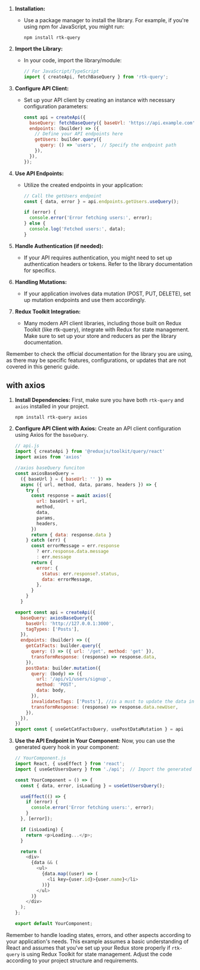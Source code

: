 1. **Installation:**
   - Use a package manager to install the library. For example, if you're using npm for JavaScript, you might run: 
     ```
     npm install rtk-query
     ```

2. **Import the Library:**
   - In your code, import the library/module:
     ```javascript
     // For JavaScript/TypeScript
     import { createApi, fetchBaseQuery } from 'rtk-query';
     ```

3. **Configure API Client:**
   - Set up your API client by creating an instance with necessary configuration parameters:
     ```javascript
     const api = createApi({
       baseQuery: fetchBaseQuery({ baseUrl: 'https://api.example.com' }),
       endpoints: (builder) => ({
         // Define your API endpoints here
         getUsers: builder.query({
           query: () => 'users',  // Specify the endpoint path
         }),
       }),
     });
     ```

4. **Use API Endpoints:**
   - Utilize the created endpoints in your application:
     ```javascript
     // Call the getUsers endpoint
     const { data, error } = api.endpoints.getUsers.useQuery();

     if (error) {
       console.error('Error fetching users:', error);
     } else {
       console.log('Fetched users:', data);
     }
     ```

5. **Handle Authentication (if needed):**
   - If your API requires authentication, you might need to set up authentication headers or tokens. Refer to the library documentation for specifics.

6. **Handling Mutations:**
   - If your application involves data mutation (POST, PUT, DELETE), set up mutation endpoints and use them accordingly.

7. **Redux Toolkit Integration:**
   - Many modern API client libraries, including those built on Redux Toolkit (like rtk-query), integrate with Redux for state management. Make sure to set up your store and reducers as per the library documentation.

Remember to check the official documentation for the library you are using, as there may be specific features, configurations, or updates that are not covered in this generic guide.

## with axios

1. **Install Dependencies:**
   First, make sure you have both `rtk-query` and `axios` installed in your project.

   ```bash
   npm install rtk-query axios
   ```

2. **Configure API Client with Axios:**
   Create an API client configuration using Axios for the `baseQuery`.

    ```javascript
    // api.js
    import { createApi } from '@reduxjs/toolkit/query/react'
    import axios from 'axios'

    //axios baseQuery funciton
    const axiosBaseQuery =
      ({ baseUrl } = { baseUrl: '' }) =>
      async ({ url, method, data, params, headers }) => {
        try {
          const response = await axios({
            url: baseUrl + url,
            method,
            data,
            params,
            headers,
          })
          return { data: response.data }
        } catch (err) {
          const errorMessage = err.response
            ? err.response.data.message
            : err.message
          return {
            error: {
              status: err.response?.status,
              data: errorMessage,
            },
          }
        }
      }

    export const api = createApi({
      baseQuery: axiosBaseQuery({
        baseUrl: 'http://127.0.0.1:3000',
        tagTypes: ['Posts'],
      }),
      endpoints: (builder) => ({
        getCatFacts: builder.query({
          query: () => ({ url: '/get', method: 'get' }),
          transformResponse: (response) => response.data,
        }),
        postData: builder.mutation({
          query: (body) => ({
            url: '/api/v1/users/signup',
            method: 'POST',
            data: body,
          }),
          invalidatesTags: ['Posts'], //is a must to update the data in get
          transformResponse: (response) => response.data.newUser,
        }),
      }),
    })
    export const { useGetCatFactsQuery, usePostDataMutation } = api
    ```

3. **Use the API Endpoint in Your Component:**
   Now, you can use the generated query hook in your component:

   ```javascript
   // YourComponent.js
   import React, { useEffect } from 'react';
   import { useGetUsersQuery } from './api';  // Import the generated hook

   const YourComponent = () => {
     const { data, error, isLoading } = useGetUsersQuery();

     useEffect(() => {
       if (error) {
         console.error('Error fetching users:', error);
       }
     }, [error]);

     if (isLoading) {
       return <p>Loading...</p>;
     }

     return (
       <div>
         {data && (
           <ul>
             {data.map((user) => (
               <li key={user.id}>{user.name}</li>
             ))}
           </ul>
         )}
       </div>
     );
   };

   export default YourComponent;
   ```

Remember to handle loading states, errors, and other aspects according to your application's needs. This example assumes a basic understanding of React and assumes that you've set up your Redux store properly if `rtk-query` is using Redux Toolkit for state management. Adjust the code according to your project structure and requirements.
